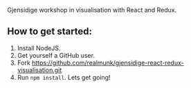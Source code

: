 Gjensidige workshop in visualisation with React and Redux.

## How to get started:

1. Install NodeJS.
2. Get yourself a GitHub user.
3. Fork https://github.com/realmunk/gjensidige-react-redux-visualisation.git
4. Run `npm install`. Lets get going!
